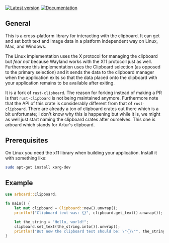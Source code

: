 
[![Latest version](https://img.shields.io/crates/v/arboard?color=mediumvioletred)](https://crates.io/crates/arboard)
[![Documentation](https://docs.rs/arboard/badge.svg)](https://docs.rs/arboard)

## General

This is a cross-platform library for interacting with the clipboard. It can get and set both text and image data in a platform independent way on Linux, Mac, and Windows.

The Linux implementation uses the X protocol for managing the clipboard but *fear not*  because Wayland works with the X11 protocoll just as well. Furthermore this implementation uses the Clipboard selection (as opposed to the primary selection) and it sends the data to the clipboard manager when the application exits so that the data placed onto the clipboard with your application remains to be available after exiting.

It is a fork of `rust-clipboard`. The reason for forking instead of making a PR is that `rust-clipboard` is not being maintained anymore. Furthermore note that the API of this crate is considerably different from that of `rust-clipboard`. There are already a ton of clipboard crates out there which is a bit unfortunate; I don't know why this is happening but while it is, we might as well just start naming the clipboard crates after ourselves. This one is arboard which stands for Artur's clipboard.

## Prerequisites

On Linux you need the x11 library when building your application. Install it with something like:

```bash
sudo apt-get install xorg-dev
```

## Example

```rust
use arboard::Clipboard;

fn main() {
	let mut clipboard = Clipboard::new().unwrap();
	println!("Clipboard text was: {}", clipboard.get_text().unwrap());

	let the_string = "Hello, world!";
	clipboard.set_text(the_string.into()).unwrap();
	println!("But now the clipboard text should be: \"{}\"", the_string);
}
```
